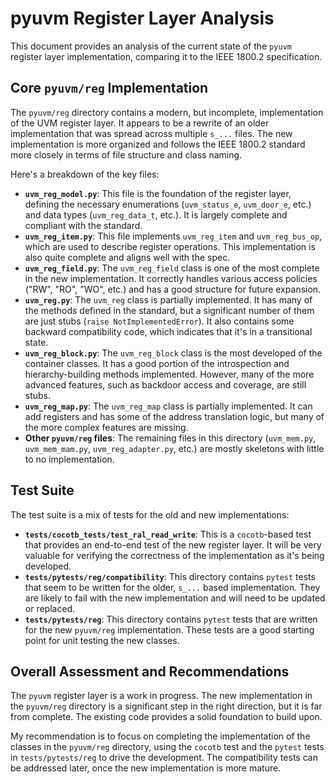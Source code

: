 # pyuvm Register Layer Analysis

This document provides an analysis of the current state of the `pyuvm` register layer implementation, comparing it to the IEEE 1800.2 specification.

## Core `pyuvm/reg` Implementation

The `pyuvm/reg` directory contains a modern, but incomplete, implementation of the UVM register layer. It appears to be a rewrite of an older implementation that was spread across multiple `s_...` files. The new implementation is more organized and follows the IEEE 1800.2 standard more closely in terms of file structure and class naming.

Here's a breakdown of the key files:

*   **`uvm_reg_model.py`**: This file is the foundation of the register layer, defining the necessary enumerations (`uvm_status_e`, `uvm_door_e`, etc.) and data types (`uvm_reg_data_t`, etc.). It is largely complete and compliant with the standard.
*   **`uvm_reg_item.py`**: This file implements `uvm_reg_item` and `uvm_reg_bus_op`, which are used to describe register operations. This implementation is also quite complete and aligns well with the spec.
*   **`uvm_reg_field.py`**: The `uvm_reg_field` class is one of the most complete in the new implementation. It correctly handles various access policies ("RW", "RO", "WO", etc.) and has a good structure for future expansion.
*   **`uvm_reg.py`**: The `uvm_reg` class is partially implemented. It has many of the methods defined in the standard, but a significant number of them are just stubs (`raise NotImplementedError`). It also contains some backward compatibility code, which indicates that it's in a transitional state.
*   **`uvm_reg_block.py`**: The `uvm_reg_block` class is the most developed of the container classes. It has a good portion of the introspection and hierarchy-building methods implemented. However, many of the more advanced features, such as backdoor access and coverage, are still stubs.
*   **`uvm_reg_map.py`**: The `uvm_reg_map` class is partially implemented. It can add registers and has some of the address translation logic, but many of the more complex features are missing.
*   **Other `pyuvm/reg` files**: The remaining files in this directory (`uvm_mem.py`, `uvm_mem_mam.py`, `uvm_reg_adapter.py`, etc.) are mostly skeletons with little to no implementation.

## Test Suite

The test suite is a mix of tests for the old and new implementations:

*   **`tests/cocotb_tests/test_ral_read_write`**: This is a `cocotb`-based test that provides an end-to-end test of the new register layer. It will be very valuable for verifying the correctness of the implementation as it's being developed.
*   **`tests/pytests/reg/compatibility`**: This directory contains `pytest` tests that seem to be written for the older, `s_...` based implementation. They are likely to fail with the new implementation and will need to be updated or replaced.
*   **`tests/pytests/reg`**: This directory contains `pytest` tests that are written for the new `pyuvm/reg` implementation. These tests are a good starting point for unit testing the new classes.

## Overall Assessment and Recommendations

The `pyuvm` register layer is a work in progress. The new implementation in the `pyuvm/reg` directory is a significant step in the right direction, but it is far from complete. The existing code provides a solid foundation to build upon.

My recommendation is to focus on completing the implementation of the classes in the `pyuvm/reg` directory, using the `cocotb` test and the `pytest` tests in `tests/pytests/reg` to drive the development. The compatibility tests can be addressed later, once the new implementation is more mature.
